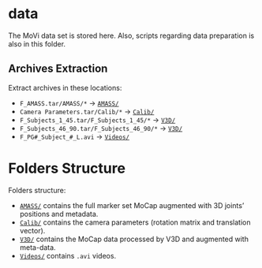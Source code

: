 # data
The MoVi data set is stored here. Also, scripts regarding data preparation is also in this folder.

## Archives Extraction
Extract archives in these locations:
* `F_AMASS.tar/AMASS/*` -> [`AMASS/`](AMASS)
* `Camera Parameters.tar/Calib/*` -> [`Calib/`](Calib)
* `F_Subjects_1_45.tar/F_Subjects_1_45/*` -> [`V3D/`](V3D)
* `F_Subjects_46_90.tar/F_Subjects_46_90/*` -> [`V3D/`](V3D)
* `F_PG#_Subject_#_L.avi` -> [`Videos/`](Videos)

# Folders Structure
Folders structure:
* [`AMASS/`](AMASS) contains the full marker set MoCap augmented with 3D joints’ positions and metadata.
* [`Calib/`](Calib) contains the camera parameters (rotation matrix and translation vector).
* [`V3D/`](V3D) contains the MoCap data processed by V3D and augmented with meta-data.
* [`Videos/`](Videos) contains `.avi` videos.
